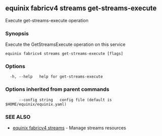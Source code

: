 ## equinix fabricv4 streams get-streams-execute

Execute get-streams-execute operation

### Synopsis

Execute the GetStreamsExecute operation on this service

```
equinix fabricv4 streams get-streams-execute [flags]
```

### Options

```
  -h, --help   help for get-streams-execute
```

### Options inherited from parent commands

```
      --config string   config file (default is $HOME/equinix/equinix.yaml)
```

### SEE ALSO

* [equinix fabricv4 streams](equinix_fabricv4_streams.md)	 - Manage streams resources

